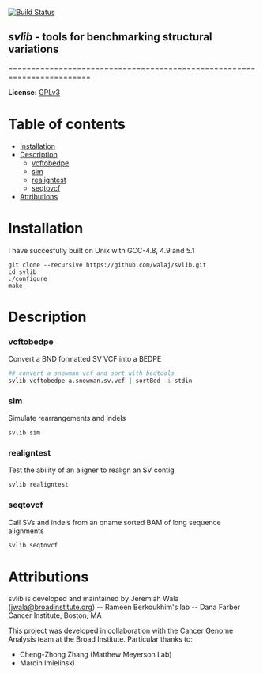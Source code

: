 [![Build Status](https://travis-ci.org/walaj/svlib.svg?branch=master)](https://travis-ci.org/walaj/svlib)

## *svlib* - tools for benchmarking structural variations
========================================================================

**License:** [GPLv3][license]

Table of contents
=================

  * [Installation](#gh-md-toc)
  * [Description](#description)
    * [vcftobedpe](#vcftobedpe)
    * [sim](#sim)
    * [realigntest](#realigntest)
    * [seqtovcf](#seqtovcf)
  * [Attributions](#attributions)

Installation
============
I have succesfully built on Unix with GCC-4.8, 4.9 and 5.1

```
git clone --recursive https://github.com/walaj/svlib.git
cd svlib
./configure
make 
```

Description
===========

### vcftobedpe
Convert a BND formatted SV VCF into a BEDPE
```bash
## convert a snowman vcf and sort with bedtools
svlib vcftobedpe a.snowman.sv.vcf | sortBed -i stdin
```

### sim
Simulate rearrangements and indels
```bash
svlib sim 
```

### realigntest
Test the ability of an aligner to realign an SV contig
```bash
svlib realigntest
```

### seqtovcf
Call SVs and indels from an qname sorted BAM of long sequence alignments
```bash
svlib seqtovcf
```

Attributions
============

svlib is developed and maintained by Jeremiah Wala (jwala@broadinstitute.org) --  Rameen Berkoukhim's lab -- Dana Farber Cancer Institute, Boston, MA

This project was developed in collaboration with the Cancer Genome Analysis team at the Broad Institute. Particular thanks to:
* Cheng-Zhong Zhang (Matthew Meyerson Lab)
* Marcin Imielinski

[license]: https://github.com/walaj/svlib/blob/master/LICENSE

